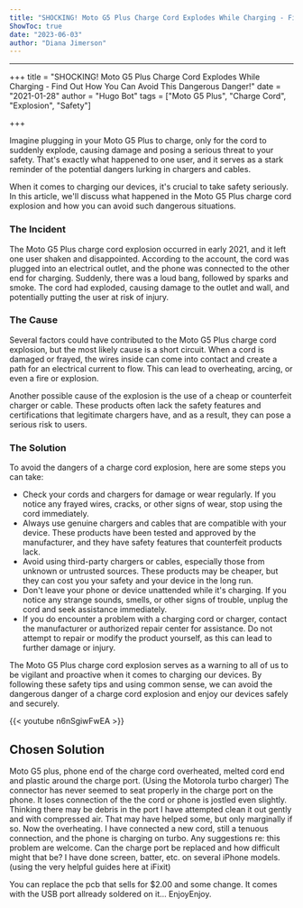 ```yaml
---
title: "SHOCKING! Moto G5 Plus Charge Cord Explodes While Charging - Find Out How You Can Avoid This Dangerous Danger!"
ShowToc: true 
date: "2023-06-03"
author: "Diana Jimerson"
---
```

*****
+++
title = "SHOCKING! Moto G5 Plus Charge Cord Explodes While Charging - Find Out How You Can Avoid This Dangerous Danger!"
date = "2021-01-28"
author = "Hugo Bot"
tags = ["Moto G5 Plus", "Charge Cord", "Explosion", "Safety"]

+++

Imagine plugging in your Moto G5 Plus to charge, only for the cord to suddenly explode, causing damage and posing a serious threat to your safety. That's exactly what happened to one user, and it serves as a stark reminder of the potential dangers lurking in chargers and cables.

When it comes to charging our devices, it's crucial to take safety seriously. In this article, we'll discuss what happened in the Moto G5 Plus charge cord explosion and how you can avoid such dangerous situations.

### The Incident

The Moto G5 Plus charge cord explosion occurred in early 2021, and it left one user shaken and disappointed. According to the account, the cord was plugged into an electrical outlet, and the phone was connected to the other end for charging. Suddenly, there was a loud bang, followed by sparks and smoke. The cord had exploded, causing damage to the outlet and wall, and potentially putting the user at risk of injury.

### The Cause

Several factors could have contributed to the Moto G5 Plus charge cord explosion, but the most likely cause is a short circuit. When a cord is damaged or frayed, the wires inside can come into contact and create a path for an electrical current to flow. This can lead to overheating, arcing, or even a fire or explosion.

Another possible cause of the explosion is the use of a cheap or counterfeit charger or cable. These products often lack the safety features and certifications that legitimate chargers have, and as a result, they can pose a serious risk to users.

### The Solution

To avoid the dangers of a charge cord explosion, here are some steps you can take:

- Check your cords and chargers for damage or wear regularly. If you notice any frayed wires, cracks, or other signs of wear, stop using the cord immediately.
- Always use genuine chargers and cables that are compatible with your device. These products have been tested and approved by the manufacturer, and they have safety features that counterfeit products lack.
- Avoid using third-party chargers or cables, especially those from unknown or untrusted sources. These products may be cheaper, but they can cost you your safety and your device in the long run.
- Don't leave your phone or device unattended while it's charging. If you notice any strange sounds, smells, or other signs of trouble, unplug the cord and seek assistance immediately.
- If you do encounter a problem with a charging cord or charger, contact the manufacturer or authorized repair center for assistance. Do not attempt to repair or modify the product yourself, as this can lead to further damage or injury.

The Moto G5 Plus charge cord explosion serves as a warning to all of us to be vigilant and proactive when it comes to charging our devices. By following these safety tips and using common sense, we can avoid the dangerous danger of a charge cord explosion and enjoy our devices safely and securely.

{{< youtube n6nSgiwFwEA >}} 



## Chosen Solution
 Moto G5 plus, phone end of the charge cord overheated, melted cord end and plastic around the charge port. (Using the Motorola turbo charger)
The connector has never seemed to seat properly in the charge port on the phone.  It loses connection of the the cord or phone is jostled even slightly.  Thinking there may be debris in the port I have attempted clean it out gently and with compressed air.  That may have helped some, but only marginally if so.
Now the overheating.
I have connected a new cord, still a tenuous connection, and the phone is charging on turbo.
Any suggestions re: this problem are welcome.
Can the charge port be replaced and how difficult might that be?  I have done screen, batter, etc. on several iPhone models. (using the very helpful guides here at iFixit)

 You can replace the pcb that sells for $2.00 and some change. It comes with the USB port allready soldered on it… EnjoyEnjoy.




